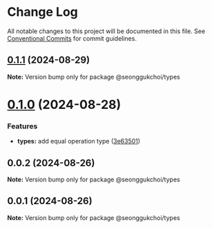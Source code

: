 # Change Log

All notable changes to this project will be documented in this file.
See [Conventional Commits](https://conventionalcommits.org) for commit guidelines.

## [0.1.1](https://github.com/seonggukchoi/packages.js/compare/@seonggukchoi/types@0.1.0...@seonggukchoi/types@0.1.1) (2024-08-29)

**Note:** Version bump only for package @seonggukchoi/types

# [0.1.0](https://github.com/seonggukchoi/packages.js/compare/@seonggukchoi/types@0.0.2...@seonggukchoi/types@0.1.0) (2024-08-28)

### Features

- **types:** add equal operation type ([3e63501](https://github.com/seonggukchoi/packages.js/commit/3e6350176e96a7951b02f810c1617741e6415255))

## 0.0.2 (2024-08-26)

**Note:** Version bump only for package @seonggukchoi/types

## 0.0.1 (2024-08-26)

**Note:** Version bump only for package @seonggukchoi/types
